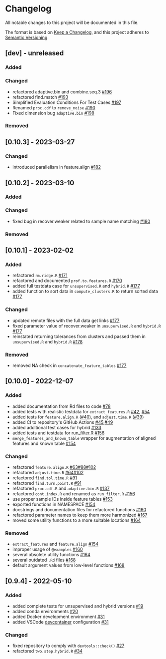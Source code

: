 # Changelog
All notable changes to this project will be documented in this file.

The format is based on [Keep a Changelog](https://keepachangelog.com/en/1.0.0/),
and this project adheres to [Semantic Versioning](https://semver.org/spec/v2.0.0.html).

## [dev] - unreleased
### Added
### Changed
- refactored adaptive.bin and combine.seq.3 [#196](https://github.com/RECETOX/recetox-aplcms/pull/196)
- refactored find.match [#193](https://github.com/RECETOX/recetox-aplcms/pull/193)
- Simplified Evaluation Conditions For Test Cases [#197](https://github.com/RECETOX/recetox-aplcms/pull/197)
- Renamed `proc.cdf` to `remove_noise` [#190](https://github.com/RECETOX/recetox-aplcms/pull/190)
- Fixed dimension bug `adaptive.bin` [#198](https://github.com/RECETOX/recetox-aplcms/pull/198)
### Removed

## [0.10.3] - 2023-03-27
### Changed
- introduced parallelism in feature.align [#182](https://github.com/RECETOX/recetox-aplcms/pull/182)

## [0.10.2] - 2023-03-10
### Added
### Changed
- fixed bug in recover.weaker related to sample name matching [#180](https://github.com/RECETOX/recetox-aplcms/pull/180)
### Removed

## [0.10.1] - 2023-02-02

### Added
- refactored `rm.ridge.R` [#171](https://github.com/RECETOX/recetox-aplcms/pull/171)
- refactored and documented `prof.to.features.R` [#170](https://github.com/RECETOX/recetox-aplcms/pull/170)
- added full testdata case for `unsupervised.R` and `hybrid.R` [#177](https://github.com/RECETOX/recetox-aplcms/pull/177)
- added function to sort data in `compute_clusters.R` to return sorted data [#177](https://github.com/RECETOX/recetox-aplcms/pull/177)

### Changed
- updated remote files with the full data get links [#177](https://github.com/RECETOX/recetox-aplcms/pull/177)
- fixed parameter value of recover.weaker in `unsupervised.R` and `hybrid.R` [#177](https://github.com/RECETOX/recetox-aplcms/pull/177)
- reinstated returning tolerances from clusters and passed them in `unsupervised.R` and `hybrid.R` [#178](https://github.com/RECETOX/recetox-aplcms/pull/178)

### Removed
- removed NA check in `concatenate_feature_tables` [#177](https://github.com/RECETOX/recetox-aplcms/pull/177)

## [0.10.0] - 2022-12-07

### Added
- added documentation from Rd files to code [#78](https://github.com/RECETOX/recetox-aplcms/pull/78)
- added tests with realistic testdata for `extract_features.R` [#42](https://github.com/RECETOX/recetox-aplcms/pull/42), [#54](https://github.com/RECETOX/recetox-aplcms/pull/54)
- added tests for `feature.align.R` ([#40](https://github.com/RECETOX/recetox-aplcms/pull/40)), and `adjust.time.R` ([#39](https://github.com/RECETOX/recetox-aplcms/pull/40))
- added CI to repository's GitHub Actions [#45](https://github.com/RECETOX/recetox-aplcms/pull/45),[#49](https://github.com/RECETOX/recetox-aplcms/pull/49)
- added additional test cases for hybrid [#133](https://github.com/RECETOX/recetox-aplcms/pull/133)
- added tests and testdata for run_filter.R [#156](https://github.com/RECETOX/recetox-aplcms/pull/156)
- `merge_features_and_known_table` wrapper for augmentation of aligned features and known table [#154](https://github.com/RECETOX/recetox-aplcms/pull/154)

### Changed
- refactored `feature.align.R` [#63](https://github.com/RECETOX/recetox-aplcms/pull/63)[#88](https://github.com/RECETOX/recetox-aplcms/pull/88)[#102](https://github.com/RECETOX/recetox-aplcms/pull/102)
- refactored `adjust.time.R` [#64](https://github.com/RECETOX/recetox-aplcms/pull/64)[#102](https://github.com/RECETOX/recetox-aplcms/pull/102)
- refactored `find.tol.time.R` [#91](https://github.com/RECETOX/recetox-aplcms/pull/91)
- refactored `find.turn.point.R` [#91](https://github.com/RECETOX/recetox-aplcms/pull/91)
- refactored `proc.cdf.R` and `adaptive.bin.R` [#137](https://github.com/RECETOX/recetox-aplcms/pull/137)
- refactored `cont.index.R` and renamed as `run_filter.R` [#156](https://github.com/RECETOX/recetox-aplcms/pull/156)
- use proper sample IDs inside feature tables [#153](https://github.com/RECETOX/recetox-aplcms/pull/153)
- exported functions in NAMESPACE [#154](https://github.com/RECETOX/recetox-aplcms/pull/154)
- docstrings and documentation files for refactored functions [#160](https://github.com/RECETOX/recetox-aplcms/pull/160)
- refactored parameter names to keep them more harmonized [#167](https://github.com/RECETOX/recetox-aplcms/pull/167)
- moved some utility functions to a more suitable locations [#164](https://github.com/RECETOX/recetox-aplcms/pull/164)

### Removed
- `extract_features` and `feature.align` [#154](https://github.com/RECETOX/recetox-aplcms/pull/154)
- improper usage of `@examples` [#160](https://github.com/RECETOX/recetox-aplcms/pull/160)
- several obsolete utility functions [#164](https://github.com/RECETOX/recetox-aplcms/pull/164)
- several outdated `.Rd` files [#168](https://github.com/RECETOX/recetox-aplcms/pull/168)
- default argument values from low-level functions [#168](https://github.com/RECETOX/recetox-aplcms/pull/168)

## [0.9.4] - 2022-05-10

### Added
- added complete tests for unsupervised and hybrid versions [#19](https://github.com/RECETOX/recetox-aplcms/pull/19)
- added conda environments [#20](https://github.com/RECETOX/recetox-aplcms/pull/20)
- added Docker development environment [#31](https://github.com/RECETOX/recetox-aplcms/pull/31)
- added VSCode [devcontainer](https://code.visualstudio.com/docs/remote/containers) configuration [#31](https://github.com/RECETOX/recetox-aplcms/pull/31)

### Changed
- fixed repository to comply with `devtools::check()` [#27](https://github.com/RECETOX/recetox-aplcms/pull/27)
- refactored `two.step.hybrid.R` [#34](https://github.com/RECETOX/recetox-aplcms/pull/34)
